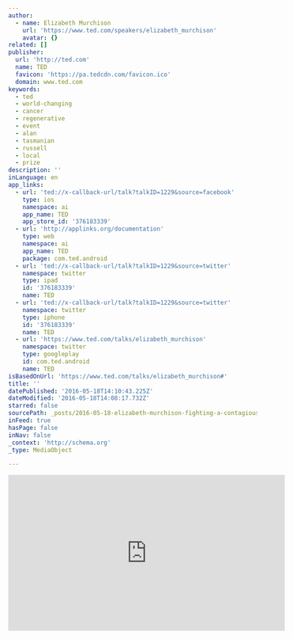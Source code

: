 ```yaml
---
author:
  - name: Elizabeth Murchison
    url: 'https://www.ted.com/speakers/elizabeth_murchison'
    avatar: {}
related: []
publisher:
  url: 'http://ted.com'
  name: TED
  favicon: 'https://pa.tedcdn.com/favicon.ico'
  domain: www.ted.com
keywords:
  - ted
  - world-changing
  - cancer
  - regenerative
  - event
  - alan
  - tasmanian
  - russell
  - local
  - prize
description: ''
inLanguage: en
app_links:
  - url: 'ted://x-callback-url/talk?talkID=1229&source=facebook'
    type: ios
    namespace: ai
    app_name: TED
    app_store_id: '376183339'
  - url: 'http://applinks.org/documentation'
    type: web
    namespace: ai
    app_name: TED
    package: com.ted.android
  - url: 'ted://x-callback-url/talk?talkID=1229&source=twitter'
    namespace: twitter
    type: ipad
    id: '376183339'
    name: TED
  - url: 'ted://x-callback-url/talk?talkID=1229&source=twitter'
    namespace: twitter
    type: iphone
    id: '376183339'
    name: TED
  - url: 'https://www.ted.com/talks/elizabeth_murchison'
    namespace: twitter
    type: googleplay
    id: com.ted.android
    name: TED
isBasedOnUrl: 'https://www.ted.com/talks/elizabeth_murchison#'
title: ''
datePublished: '2016-05-18T14:10:43.225Z'
dateModified: '2016-05-18T14:08:17.732Z'
starred: false
sourcePath: _posts/2016-05-18-elizabeth-murchison-fighting-a-contagious-cancer.md
inFeed: true
hasPage: false
inNav: false
_context: 'http://schema.org'
_type: MediaObject

---
```

<iframe src="https://cdn.embedly.com/widgets/media.html?src=https%3A%2F%2Fembed-ssl.ted.com%2Ftalks%2Felizabeth_murchison.html&amp;url=https%3A%2F%2Fwww.ted.com%2Ftalks%2Felizabeth_murchison&amp;image=http%3A%2F%2Fpe.tedcdn.com%2Fimages%2Fted%2F5d63c106befe8b4c09b275c680cb8721e8569438_240x180.jpg%3Flang%3Den&amp;key=b7d04c9b404c499eba89ee7072e1c4f7&amp;type=text%2Fhtml&amp;schema=ted" width="560" height="315" scrolling="no" frameborder="0" allowfullscreen="" style=""></iframe>